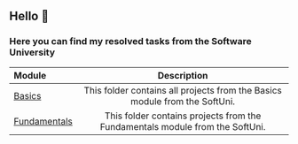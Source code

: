 ## Hello :wave:

### Here you can find my resolved tasks from the   Software University

| Module      | Description |
| :---        |    :----:   |
| [Basics](https://github.com/Runador/SotfUni/tree/main/Basics)      | This folder contains all projects from the Basics module from the SoftUni. |
| [Fundamentals](https://github.com/Runador/SotfUni/tree/main/Fundamentals)   | This folder contains projects from the Fundamentals module from the SoftUni. |


